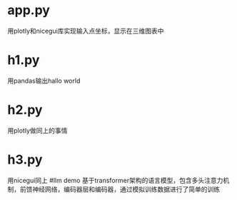 # app.py 
用plotly和nicegui库实现输入点坐标，显示在三维图表中
# h1.py
用pandas输出hallo world
# h2.py
用plotly做同上的事情
# h3.py
用nicegui同上
#llm demo
基于transformer架构的语言模型，包含多头注意力机制，前馈神经网络，编码器层和编码器，通过模拟训练数据进行了简单的训练
